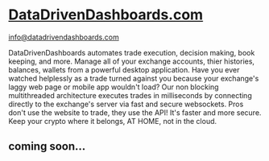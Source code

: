 # [DataDrivenDashboards.com](https://datadrivendashboards.com)

<info@datadrivendashboards.com>


DataDrivenDashboards automates trade execution, decision making, book keeping, and more. Manage all of your exchange accounts, thier histories, balances, wallets from a powerful desktop application. Have you ever watched helplessly as a trade turned against you because your exchange's laggy web page or mobile app wouldn't load? Our non blocking multithreaded architecture executes trades in milliseconds by connecting directly to the exchange's server via fast and secure websockets. Pros don't use the website to trade, they use the API! It's faster and more secure. Keep your crypto where it belongs, AT HOME, not in the cloud.

## coming soon...


<!--
**modster/modster** is a ✨ _special_ ✨ repository because its `README.md` (this file) appears on your GitHub profile.

Here are some ideas to get you started:

- 🔭 I’m currently working on ...
- 🌱 I’m currently learning ...
- 👯 I’m looking to collaborate on ...
- 🤔 I’m looking for help with ...
- 💬 Ask me about ...
- 📫 How to reach me: ...
- 😄 Pronouns: ...
- ⚡ Fun fact: ...
-->
